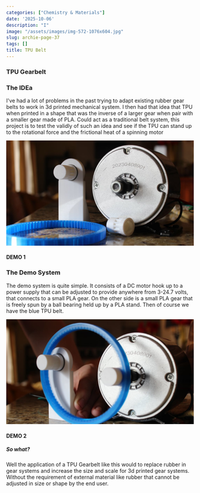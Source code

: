 ```yaml
---
categories: ["Chemistry & Materials"]
date: '2025-10-06'
description: "I"
image: "/assets/images/img-572-1076x604.jpg"
slug: archie-page-37
tags: []
title: TPU Belt
---
```



### TPU Gearbelt




### The IDEa


I've had a lot of problems in the past trying to adapt existing rubber gear belts to work in 3d printed mechanical system. I then had that idea that TPU when printed in a shape that was the inverse of a larger gear when pair with a smaller gear made of PLA. Could act as a traditional belt system, this project is to test the validly of such an idea and see if the TPU can stand up to the rotational force and the frictional heat of a spinning motor


![Mobirise Website Builder](/assets/images/img-573-1076x604.jpg)




#### DEMO 1




### The Demo System


The demo system is quite simple. It consists of a DC motor hook up to a power supply that can be adjusted to provide anywhere from 3-24.7 volts, that connects to a small PLA gear. On the other side is a small PLA gear that is freely spun by a ball bearing held up by a PLA stand. Then of course we have the blue TPU belt.


![Mobirise Website Builder](/assets/images/img-572-1076x604.jpg)




#### DEMO 2




##### So what?


Well the application of a TPU Gearbelt like this would to replace rubber in gear systems and increase the size and scale for 3d printed gear systems. Without the requirement of external material like rubber that cannot be adjusted in size or shape by the end user.



